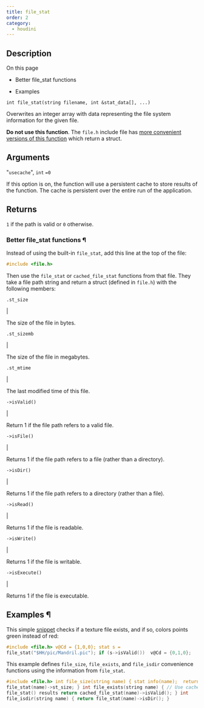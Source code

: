 ```yaml
---
title: file_stat
order: 2
category:
  - houdini
---
```


## Description

On this page

- Better file_stat functions

- Examples

`int file_stat(string filename, int &stat_data[], ...)`

Overwrites an integer array with data representing the file system information
for the given file.

**Do not use this function**. The `file.h` include file has [more convenient
versions of this function](file_stat.html#better) which return a struct.

## Arguments

"`usecache`", `int` `=0`

If this option is on, the function will use a persistent cache to store
results of the function. The cache is persistent over the entire run of the
application.

## Returns

`1` if the path is valid or `0` otherwise.

### Better file_stat functions ¶

Instead of using the built-in `file_stat`, add this line at the top of the
file:

```c
#include <file.h>
```

Then use the `file_stat` or `cached_file_stat` functions from that file. They
take a file path string and return a struct (defined in `file.h`) with the
following members:

`.st_size`

|

The size of the file in bytes.

`.st_sizemb`

|

The size of the file in megabytes.

`.st_mtime`

|

The last modified time of this file.

`->isValid()`

|

Return 1 if the file path refers to a valid file.

`->isFile()`

|

Returns 1 if the file path refers to a file (rather than a directory).

`->isDir()`

|

Returns 1 if the file path refers to a directory (rather than a file).

`->isRead()`

|

Returns 1 if the file is readable.

`->isWrite()`

|

Returns 1 if the file is writable.

`->isExecute()`

|

Returns 1 if the file is executable.

## Examples ¶

This simple [snippet](../snippets.html) checks if a texture file exists, and
if so, colors points green instead of red:

```c
#include <file.h> v@Cd = {1,0,0}; stat s =
file_stat("$HH/pic/Mandril.pic"); if (s->isValid())  v@Cd = {0,1,0};
```

This example defines `file_size`, `file_exists`, and `file_isdir` convenience
functions using the information from `file_stat`.

```c
#include <file.h> int file_size(string name) { stat info(name);  return
file_stat(name)->st_size; } int file_exists(string name) { // Use cached
file_stat() results return cached_file_stat(name)->isValid(); } int
file_isdir(string name) { return file_stat(name)->isDir(); }
```
